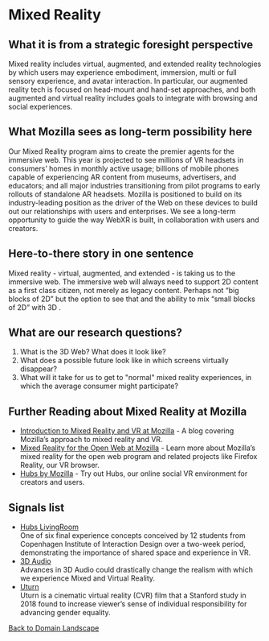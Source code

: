 # Mixed Reality

## What it is from a strategic foresight perspective
Mixed reality includes virtual, augmented, and extended reality technologies by which users may experience embodiment, immersion, multi or full sensory experience, and avatar interaction. In particular, our augmented reality tech is focused on head-mount and hand-set approaches, and both augmented and virtual reality includes goals to integrate with browsing and social experiences.

## What Mozilla sees as long-term possibility here
Our Mixed Reality program aims to create the premier agents for the immersive web. This year is projected to see millions of VR headsets in consumers’ homes in monthly active usage; billions of mobile phones  capable of experiencing AR content from museums, advertisers, and educators; and all major industries transitioning from pilot programs to early rollouts of standalone AR headsets. Mozilla is positioned to build on its industry-leading position as the driver of the Web on these devices to build out our relationships with users and enterprises.  We see a long-term opportunity to guide the way WebXR is built, in collaboration with users and creators.

## Here-to-there story in one sentence
Mixed reality - virtual, augmented, and extended - is taking us to the immersive web. The immersive web will always need to support 2D content as a first class citizen, not merely as legacy content. Perhaps not “big blocks of 2D” but the option to see that and the ability to mix “small blocks of 2D” with 3D .

## What are our research questions?
1. What is the 3D Web? What does it look like?
2. What does a possible future look like in which screens virtually disappear?
3. What will it take for us to get to "normal" mixed reality experiences, in which the average consumer might participate?


## Further Reading about Mixed Reality at Mozilla
* [Introduction to Mixed Reality and VR at Mozilla](https://research.mozilla.org/mixed-reality/) - A blog covering Mozilla’s approach to mixed reality and VR.
* [Mixed Reality for the Open Web at Mozilla](https://mixedreality.mozilla.org/) - Learn more about Mozilla’s mixed reality for the open web program and related projects like Firefox Reality, our VR browser.
* [Hubs by Mozilla](https://hubs.mozilla.com/) - Try out Hubs, our online social VR environment for creators and users.

## Signals list
* [Hubs LivingRoom](https://sites.google.com/ciid.dk/finalciidformozillamr)
<br>One of six final experience concepts conceived by 12 students from Copenhagen Institute of Interaction Design over a two-week period, demonstrating the importance of shared space and experience in VR. 
* [3D Audio](https://spectrum.ieee.org/consumer-electronics/audiovideo/vr-for-your-ears-dynamic-3d-audio-is-coming-soon)
<br>Advances in 3D Audio could drastically change the realism with which we experience Mixed and Virtual Reality.
* [Uturn](www.uturnvr.com)
<br>Uturn is a cinematic virtual reality (CVR) film that a Stanford study in 2018 found to increase viewer’s sense of individual responsibility for advancing gender equality.



[Back to Domain Landscape](/landscape)
